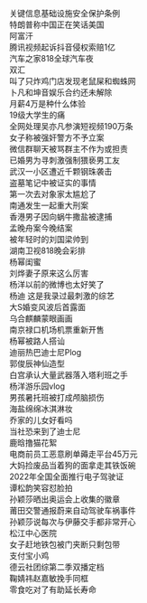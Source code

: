 关键信息基础设施安全保护条例  
特朗普称中国正在笑话美国  
阿富汗  
腾讯视频起诉抖音侵权索赔1亿  
汽车之家818全球汽车夜  
双汇  
叫了只炸鸡门店发现老鼠屎和蜘蛛网  
卜凡和坤音娱乐合约还未解除  
月薪4万是种什么体验  
19级大学生的痛  
全网处理吴亦凡参演短视频190万条  
女子称被强奸警方不予立案  
微信群聊天被骂群主不作为或担责  
已婚男为寻刺激强制猥亵男工友  
武汉一小区遭近千颗钢珠袭击  
盗墓笔记中被证实的事情  
第一次去对象家太尴尬了  
南通发生一起重大刑案  
香港男子因向蜗牛撒盐被逮捕  
孟晚舟案今晚结案  
被年轻时的刘国梁帅到  
湖南卫视818晚会彩排  
杨幂闺蜜  
刘烨妻子原来这么厉害  
杨洋以前的微博也太好笑了  
杨迪 这是我录过最刺激的综艺  
大S婚变风波后首露面  
乌合麒麟蒙眼画画  
南京禄口机场机票重新开售  
杨幂被路人搭讪  
迪丽热巴迪士尼Plog  
郭俊辰神仙造型  
白宫承认大量武器落入塔利班之手  
杨洋游乐园vlog  
男孩暑托班被打成颅脑损伤  
海盐绵绵冰淇淋妆  
乔家的儿女好看吗  
当社恐来到了迪士尼  
鹿晗撸猫花絮  
电商前员工恶意刷单薅走平台45万元  
大妈捡废品当着狗的面拿走其铁饭碗  
2022年全国全面推行电子驾驶证  
谭松韵笑容怼脸拍  
孙颖莎晒出奥运会上收集的徽章  
莆田交警通报蔚来自动驾驶车祸事件  
孙颖莎说每次与伊藤交手都非常开心  
松江中心医院  
女子赶地铁包被门夹断只剩包带  
支付宝小鸡  
德云社团综第二季双播定档  
鞠婧祎赵嘉敏挽手同框  
零食吃对了有助延长寿命  
